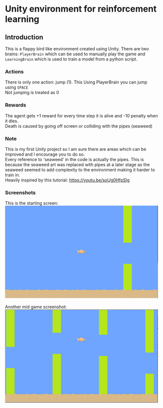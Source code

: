 # Unity environment for reinforcement learning

## Introduction
This is a flappy bird like environment created using Unity. There are two brains: `PlayerBrain` which can be used to manually play the game and `LearningBrain` which is used to train a model from a python script.

### Actions
There is only one action: jump (1). This Using PlayerBrain you can jump using `SPACE`<br/>
Not jumping is treated as 0

### Rewards
The agent gets +1 reward for every time step it is alive and -10 penalty when it dies.<br/>
Death is caused by going off screen or colliding with the pipes (seaweed)

### Note
This is my first Unity project so I am sure there are areas which can be improved and I encourage you to do so.<br/>
Every reference to 'seaweed' in the code is actually the pipes. This is because the seaweed art was replaced with pipes at a later stage as the seaweed seemed to add complexity to the environment making it harder to train in.<br/>
Heavily inspired by this tutorial: https://youtu.be/soUg0HfpSlg

### Screenshots
This is the starting screen:
![Screenshot](Screenshots/start.jpg)
<br/>
<br/>
Another mid game screenshot:
![Screenshot](Screenshots/mid.jpg)